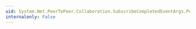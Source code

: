 ```yaml
---
uid: System.Net.PeerToPeer.Collaboration.SubscribeCompletedEventArgs.PeerNearMe
internalonly: False
---
```

